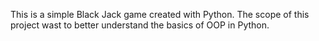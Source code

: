 This is a simple Black Jack game created with Python. The scope of this project wast to better understand the basics of OOP in Python.
